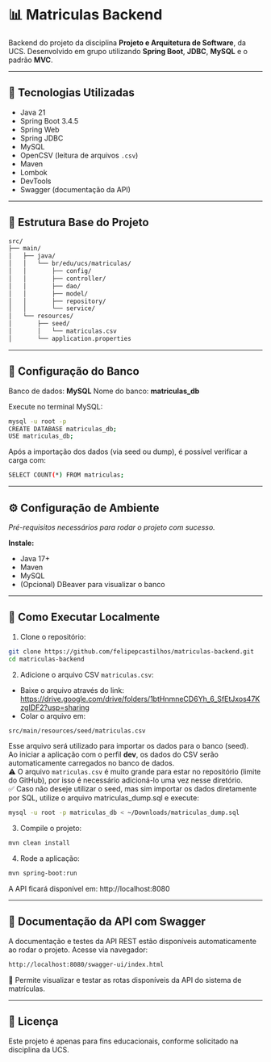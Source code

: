 # 📊 Matriculas Backend

Backend do projeto da disciplina **Projeto e Arquitetura de Software**, da UCS. Desenvolvido em grupo utilizando **Spring Boot**, **JDBC**, **MySQL** e o padrão **MVC**.

---

## 🚀 Tecnologias Utilizadas

- Java 21
- Spring Boot 3.4.5
- Spring Web
- Spring JDBC
- MySQL
- OpenCSV (leitura de arquivos `.csv`)
- Maven
- Lombok
- DevTools
- Swagger (documentação da API)

---

## 📁 Estrutura Base do Projeto

```bash
src/
├── main/
│   ├── java/
│   │   └── br/edu/ucs/matriculas/
│   │       ├── config/
│   │       ├── controller/
│   │       ├── dao/
│   │       ├── model/
│   │       ├── repository/
│   │       └── service/
│   └── resources/
│       ├── seed/
│       │   └── matriculas.csv
│       └── application.properties
```

---

## 🐘 Configuração do Banco

Banco de dados: **MySQL**
Nome do banco: **matriculas_db**

Execute no terminal MySQL:

```bash
mysql -u root -p
CREATE DATABASE matriculas_db;
USE matriculas_db;
```

Após a importação dos dados (via seed ou dump), é possível verificar a carga com:

```bash
SELECT COUNT(*) FROM matriculas;
```

---

## ⚙️ Configuração de Ambiente

_Pré-requisitos necessários para rodar o projeto com sucesso._

**Instale:**

- Java 17+
- Maven
- MySQL
- (Opcional) DBeaver para visualizar o banco

---

## 🚀 Como Executar Localmente

1. Clone o repositório:

```bash
git clone https://github.com/felipepcastilhos/matriculas-backend.git
cd matriculas-backend
```

2. Adicione o arquivo CSV `matriculas.csv`:

- Baixe o arquivo através do link: https://drive.google.com/drive/folders/1btHnmneCD6Yh_6_SfEtJxos47KzgIDF2?usp=sharing
- Colar o arquivo em:

```bash
src/main/resources/seed/matriculas.csv
```

Esse arquivo será utilizado para importar os dados para o banco (seed).  
Ao iniciar a aplicação com o perfil **dev**, os dados do CSV serão automaticamente carregados no banco de dados.  
⚠️ O arquivo `matriculas.csv` é muito grande para estar no repositório (limite do GitHub), por isso é necessário adicioná-lo uma vez nesse diretório.  
✅ Caso não deseje utilizar o seed, mas sim importar os dados diretamente por SQL, utilize o arquivo matriculas_dump.sql e execute:

```bash
mysql -u root -p matriculas_db < ~/Downloads/matriculas_dump.sql
```

3. Compile o projeto:

```bash
mvn clean install
```

4. Rode a aplicação:

```bash
mvn spring-boot:run
```

A API ficará disponível em: http://localhost:8080

---

## 🧪 Documentação da API com Swagger

A documentação e testes da API REST estão disponíveis automaticamente ao rodar o projeto.
Acesse via navegador:

```bash
http://localhost:8080/swagger-ui/index.html
```

📌 Permite visualizar e testar as rotas disponíveis da API do sistema de matrículas.

---

## 📄 Licença

Este projeto é apenas para fins educacionais, conforme solicitado na disciplina da UCS.
